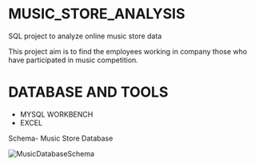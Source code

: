 # MUSIC_STORE_ANALYSIS
SQL project to analyze online music store data

This project aim is to find the employees working in
company those who have participated in music
competition.


# DATABASE AND TOOLS
* MYSQL WORKBENCH
* EXCEL


Schema- Music Store Database  


![MusicDatabaseSchema](https://user-images.githubusercontent.com/112153548/213707717-bfc9f479-52d9-407b-99e1-e94db7ae10a3.png)
